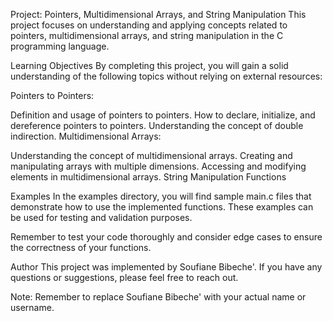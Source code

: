 Project: Pointers, Multidimensional Arrays, and String Manipulation
This project focuses on understanding and applying concepts related to pointers, multidimensional arrays, and string manipulation in the C programming language.

Learning Objectives
By completing this project, you will gain a solid understanding of the following topics without relying on external resources:

Pointers to Pointers:

Definition and usage of pointers to pointers.
How to declare, initialize, and dereference pointers to pointers.
Understanding the concept of double indirection.
Multidimensional Arrays:

Understanding the concept of multidimensional arrays.
Creating and manipulating arrays with multiple dimensions.
Accessing and modifying elements in multidimensional arrays.
String Manipulation Functions


Examples
In the examples directory, you will find sample main.c files that demonstrate how to use the implemented functions. These examples can be used for testing and validation purposes.

Remember to test your code thoroughly and consider edge cases to ensure the correctness of your functions.

Author
This project was implemented by Soufiane Bibeche'. If you have any questions or suggestions, please feel free to reach out.

Note: Remember to replace Soufiane Bibeche' with your actual name or username.
